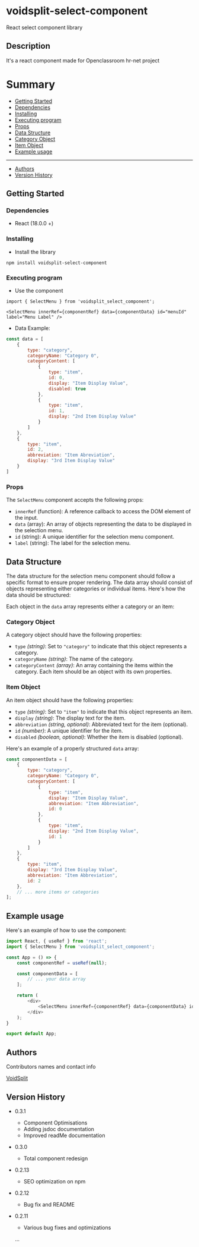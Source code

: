 # voidsplit-select-component

React select component library

## Description

It's a react component made for Openclassroom hr-net project

# Summary

- [Getting Started](#getting-started)
- [Dependencies](#dependencies)
- [Installing](#installing)
- [Executing program](#executing-program)
- [Props](#props)
- [Data Structure](#data-structure)
- [Category Object](#category-object)
- [Item Object](#item-object)
- [Example usage](#example-usage)
---
- [Authors](#authors)
- [Version History](#version-history)

## Getting Started

### Dependencies

* React (18.0.0 +)

### Installing

* Install the library
```
npm install voidsplit-select-component
```

### Executing program

* Use the component
```
import { SelectMenu } from 'voidsplit_select_component';

<SelectMenu innerRef={componentRef} data={componentData} id="menuId" label="Menu Label" />
```
* Data Example:
```javascript
const data = [
    {
        type: "category",
        categoryName: "Category 0",
        categoryContent: [
            {
                type: "item",
                id: 0,
                display: "Item Display Value",
                disabled: true
            },
            {
                type: "item",
                id: 1,
                display: "2nd Item Display Value"
            }
        ]
    },
    {
        type: "item",
        id: 2,
        abbreviation: "Item Abreviation",
        display: "3rd Item Display Value"
    }
]
```

### Props
The `SelectMenu` component accepts the following props:

- `innerRef` (function): A reference callback to access the DOM element of the input.
- `data` (array): An array of objects representing the data to be displayed in the selection menu.
- `id` (string): A unique identifier for the selection menu component.
- `label` (string): The label for the selection menu.

## Data Structure

The data structure for the selection menu component should follow a specific format to ensure proper rendering. The data array should consist of objects representing either categories or individual items. Here's how the data should be structured:

Each object in the `data` array represents either a category or an item:

### Category Object

A category object should have the following properties:

- `type` *(string)*: Set to `"category"` to indicate that this object represents a category.
- `categoryName` *(string)*: The name of the category.
- `categoryContent` *(array)*: An array containing the items within the category. Each item should be an object with its own properties.

### Item Object

An item object should have the following properties:

- `type` *(string)*: Set to `"item"` to indicate that this object represents an item.
- `display` *(string)*: The display text for the item.
- `abbreviation` *(string, optional)*: Abbreviated text for the item (optional).
- `id` *(number)*: A unique identifier for the item.
- `disabled` *(boolean, optional)*: Whether the item is disabled (optional).

Here's an example of a properly structured `data` array:

```javascript
const componentData = [
    {
        type: "category",
        categoryName: "Category 0",
        categoryContent: [
            {
                type: "item",
                display: "Item Display Value",
                abbreviation: "Item Abbreviation",
                id: 0
            },
            {
                type: "item",
                display: "2nd Item Display Value",
                id: 1
            }
        ]
    },
    {
        type: "item",
        display: "3rd Item Display Value",
        abbreviation: "Item Abbreviation",
        id: 2
    },
    // ... more items or categories
];

```

## Example usage

Here's an example of how to use the component:
```javascript
import React, { useRef } from 'react';
import { SelectMenu } from 'voidsplit_select_component';

const App = () => {
    const componentRef = useRef(null);

    const componentData = [
        // ... your data array
    ];

    return (
        <div>
            <SelectMenu innerRef={componentRef} data={componentData} id="myComponent" label="Select an Item" />
        </div>
    );
}

export default App;
```
## Authors

Contributors names and contact info

[VoidSplit](https://github.com/VoidSplit)

## Version History

* 0.3.1
    * Component Optimisations
    * Adding jsdoc documentation
    * Improved readMe documentation
* 0.3.0
    * Total component redesign
* 0.2.13
    * SEO optimization on npm
* 0.2.12
    * Bug fix and README
* 0.2.11
    * Various bug fixes and optimizations
    
    ...